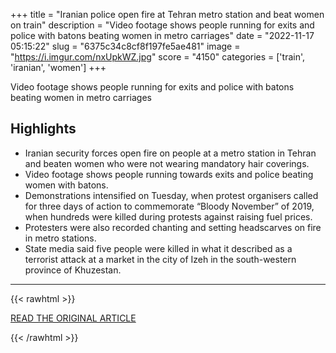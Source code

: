 +++
title = "Iranian police open fire at Tehran metro station and beat women on train"
description = "Video footage shows people running for exits and police with batons beating women in metro carriages"
date = "2022-11-17 05:15:22"
slug = "6375c34c8cf8f197fe5ae481"
image = "https://i.imgur.com/nxUpkWZ.jpg"
score = "4150"
categories = ['train', 'iranian', 'women']
+++

Video footage shows people running for exits and police with batons beating women in metro carriages

## Highlights

- Iranian security forces open fire on people at a metro station in Tehran and beaten women who were not wearing mandatory hair coverings.
- Video footage shows people running towards exits and police beating women with batons.
- Demonstrations intensified on Tuesday, when protest organisers called for three days of action to commemorate “Bloody November” of 2019, when hundreds were killed during protests against raising fuel prices.
- Protesters were also recorded chanting and setting headscarves on fire in metro stations.
- State media said five people were killed in what it described as a terrorist attack at a market in the city of Izeh in the south-western province of Khuzestan.

---

{{< rawhtml >}}
  <p class="article-category">
    <a target="_blank" href="https://www.theguardian.com/world/2022/nov/16/iranian-police-open-fire-at-tehran-metro-station-and-beat-women-on-train">READ THE ORIGINAL ARTICLE</a>
  </p>
{{< /rawhtml >}}
